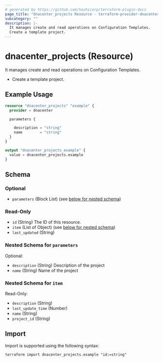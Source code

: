 ```yaml
---
# generated by https://github.com/hashicorp/terraform-plugin-docs
page_title: "dnacenter_projects Resource - terraform-provider-dnacenter"
subcategory: ""
description: |-
  It manages create and read operations on Configuration Templates.
  Create a template project.
---
```


# dnacenter_projects (Resource)

It manages create and read operations on Configuration Templates.

- Create a template project.

## Example Usage

```terraform
resource "dnacenter_projects" "example" {
  provider = dnacenter

  parameters {

    description = "string"
    name        = "string"
  }
}

output "dnacenter_projects_example" {
  value = dnacenter_projects.example
}
```

<!-- schema generated by tfplugindocs -->
## Schema

### Optional

- `parameters` (Block List) (see [below for nested schema](#nestedblock--parameters))

### Read-Only

- `id` (String) The ID of this resource.
- `item` (List of Object) (see [below for nested schema](#nestedatt--item))
- `last_updated` (String)

<a id="nestedblock--parameters"></a>
### Nested Schema for `parameters`

Optional:

- `description` (String) Description of the project
- `name` (String) Name of the project


<a id="nestedatt--item"></a>
### Nested Schema for `item`

Read-Only:

- `description` (String)
- `last_update_time` (Number)
- `name` (String)
- `project_id` (String)

## Import

Import is supported using the following syntax:

```shell
terraform import dnacenter_projects.example "id:=string"
```
